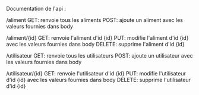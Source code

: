 Documentation de l'api :

/aliment
    GET: renvoie tous les aliments
    POST: ajoute un aliment avec les valeurs fournies dans body

/aliment/{id}
    GET: renvoie l'aliment d'id {id}
    PUT: modifie l'aliment d'id {id} avec les valeurs fournies dans body
    DELETE: supprime l'aliment d'id {id}

/utilisateur
    GET: renvoie tous les utilisateurs
    POST: ajoute un utilisateur avec les valeurs fournies dans body

/utilisateur/{id}
    GET: renvoie l'utilisateur d'id {id}
    PUT: modifie l'utilisateur d'id {id} avec les valeurs fournies dans body
    DELETE: supprime l'utilisateur d'id {id}